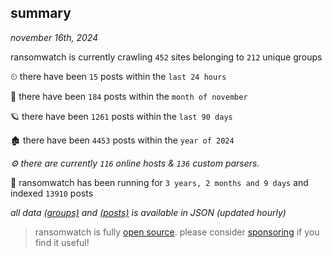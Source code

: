 
## summary
_november 16th, 2024_

ransomwatch is currently crawling `452` sites belonging to `212` unique groups

⏲ there have been `15` posts within the `last 24 hours`

🦈 there have been `184` posts within the `month of november`

🪐 there have been `1261` posts within the `last 90 days`

🏚 there have been `4453` posts within the `year of 2024`

_⚙️ there are currently `116` online hosts & `136` custom parsers._

🦕 ransomwatch has been running for `3 years, 2 months and 9 days` and indexed `13910` posts

_all data  [(groups)](http://ransomwhat.telemetry.ltd/groups) and [(posts)](http://ransomwhat.telemetry.ltd/posts) is available in JSON (updated hourly)_

> ransomwatch is fully [open source](https://github.com/joshhighet/ransomwatch#ransomwatch--). please consider [sponsoring](https://github.com/sponsors/joshhighet) if you find it useful!

